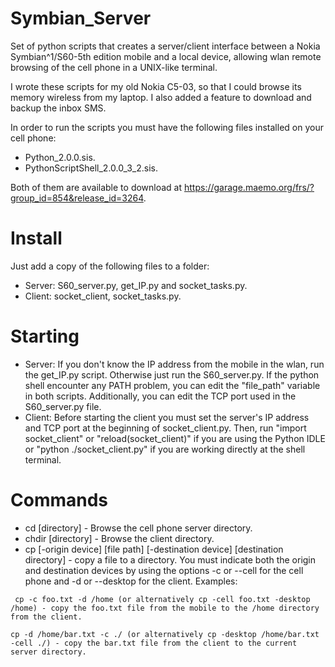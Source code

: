 Symbian_Server
==============
Set of python scripts that creates a server/client interface between a Nokia Symbian^1/S60-5th edition mobile and a local device, allowing wlan remote browsing of the cell phone in a UNIX-like terminal.

I wrote these scripts for my old Nokia C5-03, so that I could browse its memory wireless from my laptop. I also added a feature to download and backup the inbox SMS. 

In order to run the scripts you must have the following files installed on your cell phone:

* Python_2.0.0.sis.
* PythonScriptShell_2.0.0_3_2.sis.
 
Both of them are available to download at https://garage.maemo.org/frs/?group_id=854&release_id=3264.

Install
==============
Just add a copy of the following files to a folder:

* Server: S60_server.py, get_IP.py and socket_tasks.py.
* Client: socket_client, socket_tasks.py.

Starting
==============
* Server: If you don't know the IP address from the mobile in the wlan, run the get_IP.py script. Otherwise just run the S60_server.py. If the python shell encounter any PATH problem, you can edit the "file_path" variable in both scripts. Additionally, you can edit the TCP port used in the S60_server.py file.
* Client: Before starting the client you must set the server's IP address and TCP port at the beginning of socket_client.py. Then, run "import socket_client" or "reload(socket_client)" if you are using the Python IDLE or "python ./socket_client.py" if you are working directly at the shell terminal.

Commands
==============

- cd [directory] - Browse the cell phone server directory.
- chdir [directory] - Browse the client directory.
- cp [-origin device] [file path] [-destination device] [destination directory] - copy a file to a directory. You must indicate both the origin and destination devices by using the options -c or --cell for the cell phone and -d or --desktop for the client. Examples:

``` cp -c foo.txt -d /home (or alternatively cp -cell foo.txt -desktop /home) - copy the foo.txt file from the mobile to the /home directory from the client.```

```cp -d /home/bar.txt -c ./ (or alternatively cp -desktop /home/bar.txt -cell ./) - copy the bar.txt file from the client to the current server directory.```

